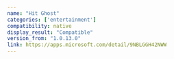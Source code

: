 ```yaml
---
name: "Hit Ghost"
categories: ['entertainment']
compatibility: native
display_result: "Compatible"
version_from: "1.0.13.0"
link: https://apps.microsoft.com/detail/9NBLGGH42NWW
---
```

